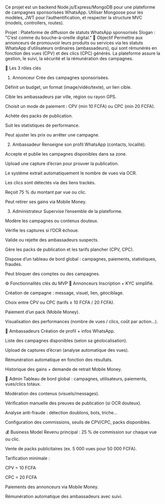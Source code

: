 <!-- Use this file to provide workspace-specific custom instructions to Copilot. For more details, visit https://code.visualstudio.com/docs/copilot/copilot-customization#_use-a-githubcopilotinstructionsmd-file -->

Ce projet est un backend Node.js/Express/MongoDB pour une plateforme de campagnes sponsorisées WhatsApp. Utiliser Mongoose pour les modèles, JWT pour l’authentification, et respecter la structure MVC (models, controllers, routes).

Projet : Plateforme de diffusion de statuts WhatsApp sponsorisés
Slogan : "C’est comme du bouche-à-oreille digital."
🎯 Objectif
Permettre aux annonceurs de promouvoir leurs produits ou services via les statuts WhatsApp d’utilisateurs ordinaires (ambassadeurs), qui sont rémunérés en fonction des vues (CPV) et des clics (CPC) générés. La plateforme assure la gestion, le suivi, la sécurité et la rémunération des campagnes.

👥 Les 3 rôles clés
1. Annonceur
Crée des campagnes sponsorisées.

Définit un budget, un format (image/vidéo/texte), un lien cible.

Cible les ambassadeurs par ville, région ou rayon GPS.

Choisit un mode de paiement : CPV (min 10 FCFA) ou CPC (min 20 FCFA).

Achète des packs de publication.

Suit les statistiques de performance.

Peut ajuster les prix ou arrêter une campagne.

2. Ambassadeur
Renseigne son profil WhatsApp (contacts, localité).

Accepte et publie les campagnes disponibles dans sa zone.

Upload une capture d’écran pour prouver la publication.

Le système extrait automatiquement le nombre de vues via OCR.

Les clics sont détectés via des liens trackés.

Reçoit 75 % du montant par vue ou clic.

Peut retirer ses gains via Mobile Money.

3. Administrateur
Supervise l’ensemble de la plateforme.

Modère les campagnes ou contenus douteux.

Vérifie les captures si l’OCR échoue.

Valide ou rejette des ambassadeurs suspects.

Gère les packs de publication et les tarifs plancher (CPV, CPC).

Dispose d’un tableau de bord global : campagnes, paiements, statistiques, fraudes.

Peut bloquer des comptes ou des campagnes.

⚙️ Fonctionnalités clés du MVP
🔸 Annonceurs
Inscription + KYC simplifié.

Création de campagne : message, visuel, lien, géociblage.

Choix entre CPV ou CPC (tarifs ≥ 10 FCFA / 20 FCFA).

Paiement d’un pack (Mobile Money).

Visualisation des performances (nombre de vues / clics, coût par action...).

🔸 Ambassadeurs
Création de profil + infos WhatsApp.

Liste des campagnes disponibles (selon sa géolocalisation).

Upload de captures d’écran (analyse automatique des vues).

Rémunération automatique en fonction des résultats.

Historique des gains + demande de retrait Mobile Money.

🔸 Admin
Tableau de bord global : campagnes, utilisateurs, paiements, vues/clics totaux.

Modération des contenus (visuels/messages).

Vérification manuelle des preuves de publication (si OCR douteux).

Analyse anti-fraude : détection doublons, bots, triche...

Configuration des commissions, seuils de CPV/CPC, packs disponibles.

💰 Business Model
Revenu principal : 25 % de commission sur chaque vue ou clic.

Vente de packs publicitaires (ex. 5 000 vues pour 50 000 FCFA).

Tarification minimale :

CPV = 10 FCFA

CPC = 20 FCFA

Paiements des annonceurs via Mobile Money.

Rémunération automatique des ambassadeurs avec suivi.
